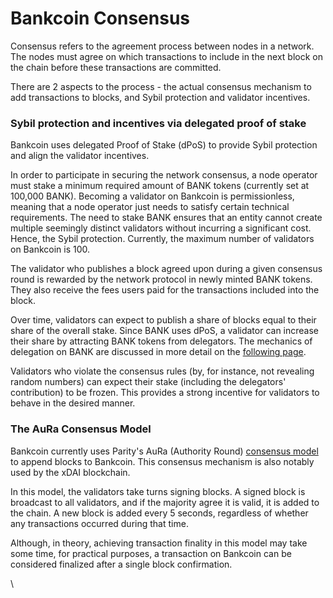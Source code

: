 # Bankcoin Consensus

Consensus refers to the agreement process between nodes in a network. The nodes must agree on which transactions to include in the next block on the chain before these transactions are committed.

There are 2 aspects to the process - the actual consensus mechanism to add transactions to blocks, and Sybil protection and validator incentives.

### Sybil protection and incentives via delegated proof of stake

Bankcoin uses delegated Proof of Stake (dPoS) to provide Sybil protection and align the validator incentives.  

In order to participate in securing the network consensus, a node operator must stake a minimum required amount of BANK tokens (currently set at 100,000 BANK). Becoming a validator on Bankcoin is permissionless, meaning that a node operator just needs to satisfy certain technical requirements. The need to stake BANK ensures that an entity cannot create multiple seemingly distinct validators without incurring a significant cost. Hence, the Sybil protection. Currently, the maximum number of validators on Bankcoin is 100.

The validator who publishes a block agreed upon during a given consensus round is rewarded by the network protocol in newly minted BANK tokens. They also receive the fees users paid for the transactions included into the block.

Over time, validators can expect to publish a share of blocks equal to their share of the overall stake. Since BANK uses dPoS, a validator can increase their share by attracting BANK tokens from delegators. The mechanics of delegation on BANK are discussed in more detail on the [following page](https://docs.bankcexchain.io/general/fuse-network-blockchain/validators-and-delegation).

Validators who violate the consensus rules (by, for instance, not revealing random numbers) can expect their stake (including the delegators' contribution) to be frozen. This provides a strong incentive for validators to behave in the desired manner.

### The AuRa Consensus Model

Bankcoin currently uses Parity's AuRa (Authority Round) [consensus model](https://openethereum.github.io/Aura) to append blocks to Bankcoin. This consensus mechanism is also notably used by the xDAI blockchain.

In this model, the validators take turns signing blocks. A signed block is broadcast to all validators, and if the majority agree it is valid, it is added to the chain. A new block is added every 5 seconds, regardless of whether any transactions occurred during that time.

Although, in theory, achieving transaction finality in this model may take some time, for practical purposes, a transaction on Bankcoin can be considered finalized after a single block confirmation.  

\
